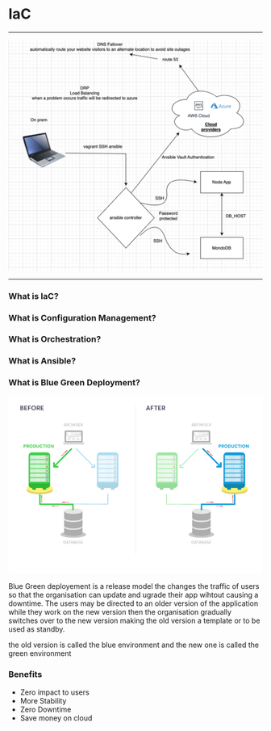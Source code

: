 # IaC

---
![Alt text](/images/ansiblediagram.png)

---

### What is IaC?
### What is Configuration Management?

### What is Orchestration?

### What is Ansible?

### What is Blue Green Deployment?

![Alt text](/images/bluegreen.png.jpeg)

Blue Green deployement is a release model the changes the traffic of users so that the organisation can update and ugrade their app wihtout causing a downtime. The users may be directed to an older version of the application while they work on the new version then the organisation gradually switches over to the new version making the old version a template or to be used as standby. 

the old version is called the blue environment and the new one is called the green environment

### Benefits

- Zero impact to users
- More Stability
- Zero Downtime
- Save money on cloud




